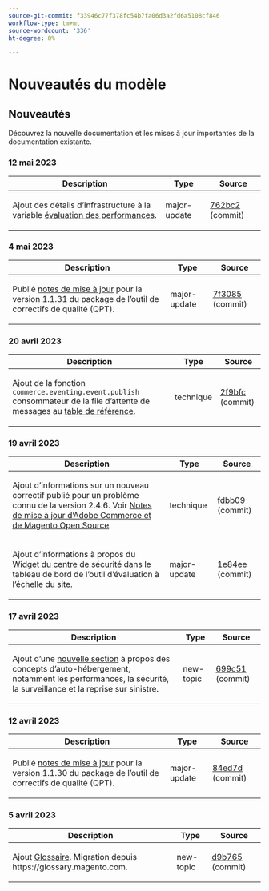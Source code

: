 ```yaml
---
source-git-commit: f33946c77f378fc54b7fa06d3a2fd6a5108cf846
workflow-type: tm+mt
source-wordcount: '336'
ht-degree: 0%

---
```

# Nouveautés du modèle

## Nouveautés

Découvrez la nouvelle documentation et les mises à jour importantes de la documentation existante.

### 12 mai 2023

<table style="table-layout:auto;">
  <thead>
    <tr>
      <th>Description</th>
      <th>Type</th>
      <th>Source</th>
    </tr>
  </thead>
  <tbody>
    <tr>
      <td><p>Ajout des détails d’infrastructure à la variable <a href="https://experienceleague.adobe.com/docs/commerce-operations/implementation-playbook/infrastructure/performance/benchmarks.html">évaluation des performances</a>.</p>
</td>
      <td>major-update</td>
      <td><a href="https://github.com/AdobeDocs/commerce-operations.en/commit/762bc2b9bdd19d92707525044a4178b6e89e4a3d">762bc2</a> (commit)</td>
    </tr>
  </tbody>
</table>

### 4 mai 2023

<table style="table-layout:auto;">
  <thead>
    <tr>
      <th>Description</th>
      <th>Type</th>
      <th>Source</th>
    </tr>
  </thead>
  <tbody>
    <tr>
      <td><p>Publié <a href="https://experienceleague.adobe.com/docs/commerce-operations/tools/quality-patches-tool/release-notes.html">notes de mise à jour</a> pour la version 1.1.31 du package de l’outil de correctifs de qualité (QPT).</p>
</td>
      <td>major-update</td>
      <td><a href="https://github.com/AdobeDocs/commerce-operations.en/commit/7f30857b612d027dfce26fac1f947006f28ecfa6">7f3085</a> (commit)</td>
    </tr>
  </tbody>
</table><!-- date_group -->

### 20 avril 2023

<table style="table-layout:auto;">
  <thead>
    <tr>
      <th>Description</th>
      <th>Type</th>
      <th>Source</th>
    </tr>
  </thead>
  <tbody>
    <tr>
      <td><p>Ajout de la fonction <code class="language-plaintext highlighter-rouge">commerce.eventing.event.publish</code> consommateur de la file d’attente de messages au <a href="https://experienceleague.adobe.com/docs/commerce-operations/configuration-guide/message-queues/consumers.html">table de référence</a>.</p>
</td>
      <td>technique</td>
      <td><a href="https://github.com/AdobeDocs/commerce-operations.en/commit/2f9bfcf9a8232cbe659062a9b1bc88eda3d9158c">2f9bfc</a> (commit)</td>
    </tr>
  </tbody>
</table>

### 19 avril 2023

<table style="table-layout:auto;">
  <thead>
    <tr>
      <th>Description</th>
      <th>Type</th>
      <th>Source</th>
    </tr>
  </thead>
  <tbody>
    <tr>
      <td><p>Ajout d’informations sur un nouveau correctif publié pour un problème connu de la version 2.4.6. Voir <a href="https://experienceleague.adobe.com/docs/commerce-operations/release/notes/overview.html">Notes de mise à jour d’Adobe Commerce et de Magento Open Source</a>.</p>
</td>
      <td>technique</td>
      <td><a href="https://github.com/AdobeDocs/commerce-operations.en/commit/fdbb0959b615689eba3068bc93c4c9876c7a7972">fdbb09</a> (commit)</td>
    </tr>
    <tr>
      <td><p>Ajout d’informations à propos du <a href="https://experienceleague.adobe.com/docs/commerce-operations/tools/site-wide-analysis-tool/dashboard.html">Widget du centre de sécurité</a> dans le tableau de bord de l’outil d’évaluation à l’échelle du site.</p>
</td>
      <td>major-update</td>
      <td><a href="https://github.com/AdobeDocs/commerce-operations.en/commit/1e84ee6db07ec9080971de22a24fe8a7d8705916">1e84ee</a> (commit)</td>
    </tr>
  </tbody>
</table>

### 17 avril 2023

<table style="table-layout:auto;">
  <thead>
    <tr>
      <th>Description</th>
      <th>Type</th>
      <th>Source</th>
    </tr>
  </thead>
  <tbody>
    <tr>
      <td><p>Ajout d’une <a href="https://experienceleague.adobe.com/docs/commerce-operations/implementation-playbook/infrastructure/self-hosting/overview.html">nouvelle section</a> à propos des concepts d’auto-hébergement, notamment les performances, la sécurité, la surveillance et la reprise sur sinistre.</p>
</td>
      <td>new-topic</td>
      <td><a href="https://github.com/AdobeDocs/commerce-operations.en/commit/699c512de9c6d28ba354f02b4db76975eb5410a9">699c51</a> (commit)</td>
    </tr>
  </tbody>
</table>

### 12 avril 2023

<table style="table-layout:auto;">
  <thead>
    <tr>
      <th>Description</th>
      <th>Type</th>
      <th>Source</th>
    </tr>
  </thead>
  <tbody>
    <tr>
      <td><p>Publié <a href="https://experienceleague.adobe.com/docs/commerce-operations/tools/quality-patches-tool/release-notes.html">notes de mise à jour</a> pour la version 1.1.30 du package de l’outil de correctifs de qualité (QPT).</p>
</td>
      <td>major-update</td>
      <td><a href="https://github.com/AdobeDocs/commerce-operations.en/commit/84ed7dd2c24eef437d6719d9758da43423347eeb">84ed7d</a> (commit)</td>
    </tr>
  </tbody>
</table>

### 5 avril 2023

<table style="table-layout:auto;">
  <thead>
    <tr>
      <th>Description</th>
      <th>Type</th>
      <th>Source</th>
    </tr>
  </thead>
  <tbody>
    <tr>
      <td><p>Ajout <a href="https://experienceleague.adobe.com/docs/commerce-operations/operational-playbook/glossary.html">Glossaire</a>. Migration depuis https://glossary.magento.com.</p>
</td>
      <td>new-topic</td>
      <td><a href="https://github.com/AdobeDocs/commerce-operations.en/commit/d9b7659e5d4c3770956f0c2a96e5c97a3dc2af19">d9b765</a> (commit)</td>
    </tr>
  </tbody>
</table><!-- date_group --><!-- month_group --><!-- year_group -->
